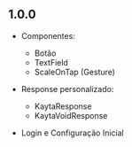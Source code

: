 ## 1.0.0

* Componentes:
  - Botão
  - TextField
  - ScaleOnTap (Gesture)

* Response personalizado:
  - KaytaResponse
  - KaytaVoidResponse

* Login e Configuração Inicial